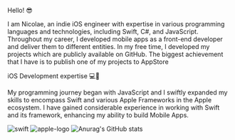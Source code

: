 Hello! 😎

I am Nicolae, an indie iOS engineer with expertise in various programming languages and technologies, including Swift, C#, and JavaScript. Throughout my career, I developed mobile apps as a front-end developer and deliver them to different entities. In my free time, I developed my projects which are publicly available on GitHub. The biggest achievement that I have is to publish one of my projects to AppStore

iOS Development expertise 💻📱

My programming journey began with JavaScript and I swiftly expanded my skills to encompass Swift and various Apple Frameworks in the Apple ecosystem. I have gained considerable experience in working with Swift and its framework, enhancing my ability to build Mobile Apps.

![swift](https://github.com/darienistornicolae/About_Me/assets/41840484/751278c2-e508-4541-a1e2-cb288d5c6dd7) ![apple-logo](https://github.com/darienistornicolae/About_Me/assets/41840484/6ce936e8-adfe-4d0d-8712-e9db44583904)
![Anurag's GitHub stats](https://github-readme-stats.vercel.app/api?username=darienistornicolae&show_icons=true&theme=radical)

